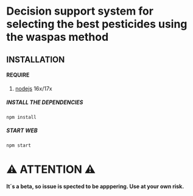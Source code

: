  # Decision support system for selecting the best pesticides using the waspas method

## INSTALLATION

#### REQUIRE
1. [nodejs](https://nodejs.org/en/download) 16x/17x

#####  INSTALL THE DEPENDENCIES 
```Alpine Abuild
npm install
```

#####  START WEB
```Alpine Abuild
npm start
```

# ⚠ ATTENTION ⚠
<b> It´s a beta, so issue is spected to be apppering. Use at your own risk. </b><br>
